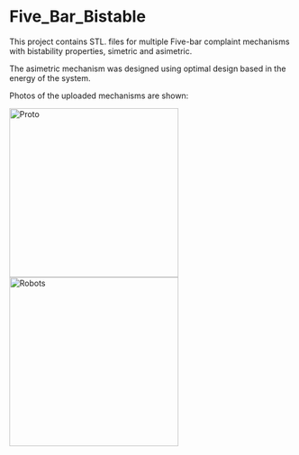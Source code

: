 # Five_Bar_Bistable
This project contains STL. files for multiple Five-bar complaint mechanisms with bistability properties, simetric and asimetric.

The asimetric mechanism was designed using optimal design based in the energy of the system.

Photos of the uploaded mechanisms are shown:

<img src="https://github.com/user-attachments/assets/82fc065d-fa11-424d-9c3f-c9325b398fec" alt="Proto" width="300"/>

<img width="300" alt="Robots" src="https://github.com/user-attachments/assets/61edd03b-53ec-4286-b16e-d69e73eb38a0" />

